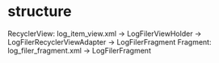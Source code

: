 # structure 
RecyclerView: log_item_view.xml -> LogFilerViewHolder -> LogFilerRecyclerViewAdapter -> LogFilerFragment 
Fragment: log_filer_fragment.xml -> LogFilerFragment

